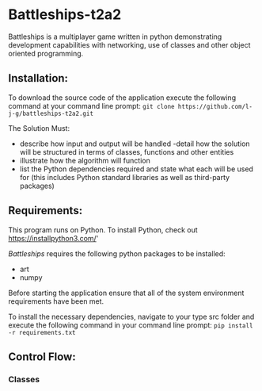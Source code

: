 # Battleships-t2a2

Battleships is a multiplayer game written in python demonstrating development capabilities with networking, use of classes and other object oriented programming.

## Installation: 

To download the source code of the application execute the following command at your command line prompt:
`git clone https://github.com/l-j-g/battleships-t2a2.git`


The Solution Must:
- describe how input and output will be handled
-detail how the solution will be structured in terms of classes, functions and other entities
- illustrate how the algorithm will function
- list the Python dependencies required and state what each will be used for (this includes Python standard libraries as well as third-party packages)

## Requirements:
This program runs on Python. To install Python, check out https://installpython3.com/'

*Battleships* requires the following python packages to be installed:

- art
- numpy

Before starting the application ensure that all of the system environment requirements have been met.

To install the necessary dependencies, navigate to your type src folder and execute the following command in your command line prompt:
`pip install -r requirements.txt`

## Control Flow:

### Classes 
    